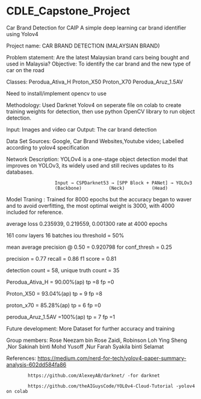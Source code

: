 # CDLE_Capstone_Project
Car Brand Detection for CAIP
A simple deep learning car brand identifier using Yolov4

Project name: CAR BRAND DETECTION (MALAYSIAN BRAND)

Problem statement: Are the latest Malaysian brand cars being bought and used in Malaysia? 
Objective: To identify the car brand and the new type of car on the road 

Classes: 
          Perodua_Ativa_H
          Proton_X50
          Proton_X70
          Perodua_Aruz_1.5AV
          
          
Need to install/implement opencv to use

Methodology: Used Darknet Yolov4 on seperate file on colab to create training weights for detection, then use python OpenCV library to run object detection.

Input: Images and video car Output: The car brand detection 

Data Set Sources: Google, Car Brand Websites,Youtube video; Labelled according to yolov4 specification

Network Description: YOLOv4 is a one-stage object detection model that improves on YOLOv3, its widely used and still recives updates to its databases.
                      
                      Input → CSPDarknet53 → [SPP Block + PANet] → YOLOv3
                      (Backbone)          (Neck)          (Head)
                      
                      
Model Traning : Trained for 8000 epochs but the accuracy began to waver and to avoid overfitting, the most optimal weight is 3000, with 4000 included for reference.

average loss 0.235939, 0.219559, 0.001300 rate at 4000 epochs

161 conv layers 		16 batches 		iou threshold = 50%

mean average precision @ 0.50 = 0.920798	          for conf_thresh = 0.25

precision = 0.77	          recall = 0.86		f1 score = 0.81

detection count = 58, unique truth count = 35 

Perodua_Ativa_H     = 90.00%(ap)        tp =8 fp  =0

Proton_X50	= 93.04%(ap)	tp = 9 fp =8

proton_x70	= 85.28%(ap)	tp = 6 fp =0

perodua_Aruz_1.5AV  =100%(ap)	          tp = 7 fp =1

Future development: More Dataset for further accuracy and training

Group members: Rose Neezam bin Rose Zaidi, Robinson Loh Ying Sheng ,Nor Sakinah binti Mohd Yusoff ,Nur Farah Syakila binti Selamat

References: https://medium.com/nerd-for-tech/yolov4-paper-summary-analysis-602dd584fa86

            https://github.com/AlexeyAB/darknet/ -for darknet
            
            https://github.com/theAIGuysCode/YOLOv4-Cloud-Tutorial -yolov4 on colab
